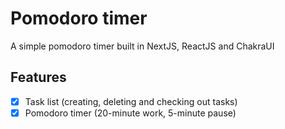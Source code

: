 # Pomodoro timer

A simple pomodoro timer built in NextJS, ReactJS and ChakraUI

## Features

- [x] Task list (creating, deleting and checking out tasks)
- [x] Pomodoro timer (20-minute work, 5-minute pause)